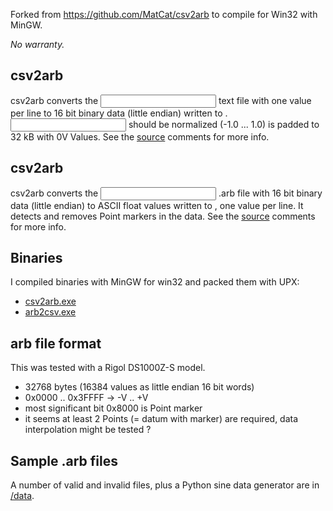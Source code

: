 Forked from https://github.com/MatCat/csv2arb to compile for Win32 with MinGW.

*No warranty.*


csv2arb
-------
csv2arb converts the <input> text file with one value per line to 16 bit binary data (little endian) written to <output>.
<input> should be normalized (-1.0 ... 1.0)
<output> is padded to 32 kB with 0V Values.
See the [source](src/csv2arb.c) comments for more info.


csv2arb
-------
csv2arb converts the <input> .arb file with 16 bit binary data (little endian) to ASCII float values written to <output>, one value per line.
It detects and removes Point markers in the data.
See the [source](src/arb2csv.c) comments for more info.


Binaries
--------
I compiled binaries with MinGW for win32 and packed them with UPX:
* [csv2arb.exe](bin/csv2arb.exe)
* [arb2csv.exe](bin/arb2csv.exe)


arb file format
---------------
This was tested with a Rigol DS1000Z-S model.
* 32768 bytes (16384 values as little endian 16 bit words)
* 0x0000 .. 0x3FFFF -> -V .. +V
* most significant bit 0x8000 is Point marker
* it seems at least 2 Points (= datum with marker) are required, data interpolation might be tested ?

Sample .arb files
----------------
A number of valid and invalid files, plus a Python sine data generator are in [/data](data/).